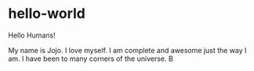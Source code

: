 # hello-world

Hello Humans!

My name is Jojo. I love myself. I am complete and awesome just the way I am. I have been to many corners of the universe. B
